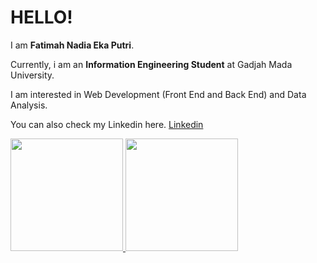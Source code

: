 # HELLO! 
 
I am **Fatimah Nadia Eka Putri**.<br>
 
Currently, i am an **Information Engineering Student** at Gadjah Mada University.<br>
 
I am interested in Web Development (Front End and Back End) and Data Analysis.<br>
 
You can also check my Linkedin here. [Linkedin](https://www.linkedin.com/in/fatimah-nadia-eka-putri-251484246/)
 
<p align="left">
<a href="https://github.com/fatimahnadiekaputri">
  <img height="180em" src="https://github-readme-stats-eight-theta.vercel.app/api?username=fatimahnadiaekaputri&show_icons=true&theme=algolia&include_all_commits=true&count_private=true"/>
  <img height="180em" src="https://github-readme-stats-eight-theta.vercel.app/api/top-langs/?username=fatimahnadiaekaputri&layout=compact&theme=algolia"/>
</a>
</p>


